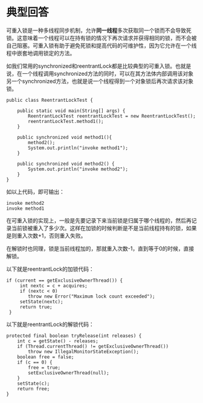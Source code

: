 # 典型回答

可重入锁是一种多线程同步机制，允许**同一线程**多次获取同一个锁而不会导致死锁。这意味着一个线程可以在持有锁的情况下再次请求并获得相同的锁，而不会被自己阻塞。可重入锁有助于避免死锁和提高代码的可维护性，因为它允许在一个线程中嵌套地调用锁定的方法。

如我们常用的synchronized和reentrantLock都是比较典型的可重入锁。也就是说，在一个线程调用synchronized方法的同时，可以在其方法体内部调用该对象另一个synchronized方法，也就是说一个线程得到一个对象锁后再次请求该对象锁。

```
public class ReentrantLockTest {

    public static void main(String[] args) {
        ReentrantLockTest reentrantLockTest = new ReentrantLockTest();
        reentrantLockTest.method1();
    }

    public synchronized void method1(){
        method2();
        System.out.println("invoke method1");
    }

    public synchronized void method2() {
        System.out.println("invoke method2");
    }
}

```
如以上代码，即可输出：

```
invoke method2
invoke method1
```

在可重入锁的实现上，一般是先要记录下来当前锁是归属于哪个线程的，然后再记录当前锁被重入了多少次。这样在加锁的时候判断是不是当前线程持有的锁，如果是则重入次数+1，否则重入失败。

在解锁时也同理，锁是当前线程加的，那就重入次数-1，直到等于0的时候，直接解锁。

以下就是reentrantLock的加锁代码：

```
if (current == getExclusiveOwnerThread()) {
     int nextc = c + acquires;
     if (nextc < 0)
     	throw new Error("Maximum lock count exceeded");
     setState(nextc);
     return true;
 }
```

以下就是reentrantLock的解锁代码：
```
protected final boolean tryRelease(int releases) {
    int c = getState() - releases;
    if (Thread.currentThread() != getExclusiveOwnerThread())
        throw new IllegalMonitorStateException();
    boolean free = false;
    if (c == 0) {
        free = true;
        setExclusiveOwnerThread(null);
    }
    setState(c);
    return free;
}
```
